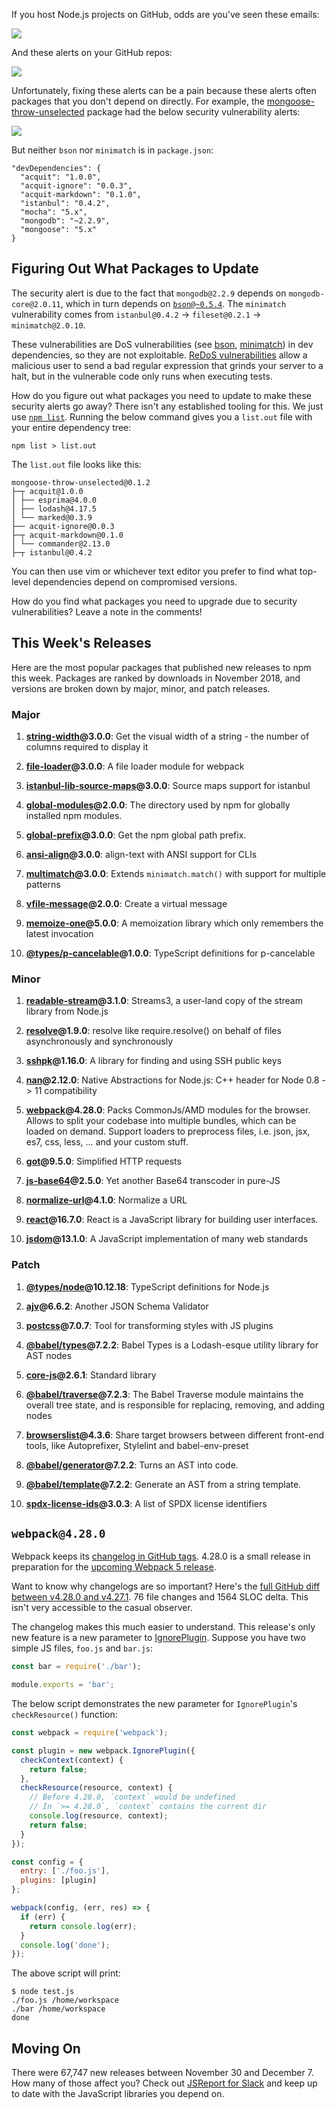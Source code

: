 If you host Node.js projects on GitHub, odds are you've seen these emails:

<img class="outlined" src="https://i.imgur.com/t2fPa96.png">

And these alerts on your GitHub repos:

<img class="outlined" src="https://i.imgur.com/Il4F91f.png">

Unfortunately, fixing these alerts can be a pain because these alerts often
packages that you don't depend on directly. For example, the [mongoose-throw-unselected](https://github.com/mongoosejs/mongoose-throw-unselected) package had the below security vulnerability alerts:

<img class="outlined" src="https://i.imgur.com/4E3x102.png">

But neither `bson` nor `minimatch` is in `package.json`:

```
"devDependencies": {
  "acquit": "1.0.0",
  "acquit-ignore": "0.0.3",
  "acquit-markdown": "0.1.0",
  "istanbul": "0.4.2",
  "mocha": "5.x",
  "mongodb": "~2.2.9",
  "mongoose": "5.x"
}
```

Figuring Out What Packages to Update
------------------------------------

The security alert is due to the fact that `mongodb@2.2.9` depends on `mongodb-core@2.0.11`, which in turn depends on [`bson@~0.5.4`](https://github.com/mongodb-js/mongodb-core/blob/bf2755ceae7d3fcc5895ed7fcd28bd3dc114f36a/package.json#L19). The `minimatch` vulnerability comes from `istanbul@0.4.2` -> `fileset@0.2.1` -> `minimatch@2.0.10`.

These vulnerabilities are DoS vulnerabilities (see [bson](https://nvd.nist.gov/vuln/detail/CVE-2018-13863), [minimatch](https://nvd.nist.gov/vuln/detail/CVE-2016-10540)) in dev dependencies, so they are not exploitable. [ReDoS vulnerabilities](https://www.owasp.org/index.php/Regular_expression_Denial_of_Service_-_ReDoS) allow a malicious user to send a bad regular expression that grinds your server to a halt, but in the vulnerable code only runs when executing tests.

How do you figure out what packages you need to update to make these security alerts go away? There isn't any established tooling for this. We just use [`npm list`](https://docs.npmjs.com/cli/ls.html). Running the below command gives you a `list.out` file with your entire dependency tree:

```
npm list > list.out
```

The `list.out` file looks like this:

```
mongoose-throw-unselected@0.1.2
├─┬ acquit@1.0.0
│ ├── esprima@4.0.0
│ ├── lodash@4.17.5
│ └── marked@0.3.9
├── acquit-ignore@0.0.3
├─┬ acquit-markdown@0.1.0
│ └── commander@2.13.0
├─┬ istanbul@0.4.2
```

You can then use vim or whichever text editor you prefer to find what top-level dependencies depend on compromised versions.

How do you find what packages you need to upgrade due to security vulnerabilities? Leave a note in the comments!

This Week's Releases
--------------------

Here are the most popular packages that published new releases to npm this week. Packages are ranked by downloads in November 2018, and versions are broken down by major, minor, and patch releases.

### Major

1) **[string-width](https://npmjs.com/package/string-width)@3.0.0**: Get the visual width of a string - the number of columns required to display it

2) **[file-loader](https://npmjs.com/package/file-loader)@3.0.0**: A file loader module for webpack

3) **[istanbul-lib-source-maps](https://npmjs.com/package/istanbul-lib-source-maps)@3.0.0**: Source maps support for istanbul

4) **[global-modules](https://npmjs.com/package/global-modules)@2.0.0**: The directory used by npm for globally installed npm modules.

5) **[global-prefix](https://npmjs.com/package/global-prefix)@3.0.0**: Get the npm global path prefix.

6) **[ansi-align](https://npmjs.com/package/ansi-align)@3.0.0**: align-text with ANSI support for CLIs

7) **[multimatch](https://npmjs.com/package/multimatch)@3.0.0**: Extends `minimatch.match()` with support for multiple patterns

8) **[vfile-message](https://npmjs.com/package/vfile-message)@2.0.0**: Create a virtual message

9) **[memoize-one](https://npmjs.com/package/memoize-one)@5.0.0**: A memoization library which only remembers the latest invocation

10) **[@types/p-cancelable](https://npmjs.com/package/@types/p-cancelable)@1.0.0**: TypeScript definitions for p-cancelable

### Minor

1) **[readable-stream](https://npmjs.com/package/readable-stream)@3.1.0**: Streams3, a user-land copy of the stream library from Node.js

2) **[resolve](https://npmjs.com/package/resolve)@1.9.0**: resolve like require.resolve() on behalf of files asynchronously and synchronously

3) **[sshpk](https://npmjs.com/package/sshpk)@1.16.0**: A library for finding and using SSH public keys

4) **[nan](https://npmjs.com/package/nan)@2.12.0**: Native Abstractions for Node.js: C++ header for Node 0.8 -> 11 compatibility

5) **[webpack](https://npmjs.com/package/webpack)@4.28.0**: Packs CommonJs/AMD modules for the browser. Allows to split your codebase into multiple bundles, which can be loaded on demand. Support loaders to preprocess files, i.e. json, jsx, es7, css, less, ... and your custom stuff.

6) **[got](https://npmjs.com/package/got)@9.5.0**: Simplified HTTP requests

7) **[js-base64](https://npmjs.com/package/js-base64)@2.5.0**: Yet another Base64 transcoder in pure-JS

8) **[normalize-url](https://npmjs.com/package/normalize-url)@4.1.0**: Normalize a URL

9) **[react](https://npmjs.com/package/react)@16.7.0**: React is a JavaScript library for building user interfaces.

10) **[jsdom](https://npmjs.com/package/jsdom)@13.1.0**: A JavaScript implementation of many web standards

### Patch

1) **[@types/node](https://npmjs.com/package/@types/node)@10.12.18**: TypeScript definitions for Node.js

2) **[ajv](https://npmjs.com/package/ajv)@6.6.2**: Another JSON Schema Validator

3) **[postcss](https://npmjs.com/package/postcss)@7.0.7**: Tool for transforming styles with JS plugins

4) **[@babel/types](https://npmjs.com/package/@babel/types)@7.2.2**: Babel Types is a Lodash-esque utility library for AST nodes

5) **[core-js](https://npmjs.com/package/core-js)@2.6.1**: Standard library

6) **[@babel/traverse](https://npmjs.com/package/@babel/traverse)@7.2.3**: The Babel Traverse module maintains the overall tree state, and is responsible for replacing, removing, and adding nodes

7) **[browserslist](https://npmjs.com/package/browserslist)@4.3.6**: Share target browsers between different front-end tools, like Autoprefixer, Stylelint and babel-env-preset

8) **[@babel/generator](https://npmjs.com/package/@babel/generator)@7.2.2**: Turns an AST into code.

9) **[@babel/template](https://npmjs.com/package/@babel/template)@7.2.2**: Generate an AST from a string template.

10) **[spdx-license-ids](https://npmjs.com/package/spdx-license-ids)@3.0.3**: A list of SPDX license identifiers

`webpack@4.28.0`
----------------

Webpack keeps its [changelog in GitHub tags](https://github.com/webpack/webpack/releases/tag/v4.28.0). 4.28.0 is a small release in preparation for the [upcoming Webpack 5 release](https://github.com/webpack/webpack/releases/tag/v5.0.0-alpha.0).

Want to know why changelogs are so important? Here's the [full GitHub diff between v4.28.0 and v4.27.1](https://github.com/webpack/webpack/compare/4056506488c1e071dfc9a0127daa61bf531170bf...e871eeb121a69efd6cbfa56f977d5843bf030202). 76 file changes and 1564 SLOC delta. This isn't very accessible to the casual observer.

The changelog makes this much easier to understand. This release's only
new feature is a new parameter to [IgnorePlugin](https://webpack.js.org/plugins/ignore-plugin/). Suppose you have two simple JS files, `foo.js` and `bar.js`:

```javascript
const bar = require('./bar');
```

```javascript
module.exports = 'bar';
```

The below script demonstrates the new parameter for `IgnorePlugin`'s `checkResource()` function:

```javascript
const webpack = require('webpack');

const plugin = new webpack.IgnorePlugin({
  checkContext(context) {
    return false;
  },
  checkResource(resource, context) {
    // Before 4.28.0, `context` would be undefined
    // In `>= 4.28.0`, `context` contains the current dir
    console.log(resource, context);
    return false;
  }
});

const config = {
  entry: ['./foo.js'],
  plugins: [plugin]
};

webpack(config, (err, res) => {
  if (err) {
    return console.log(err);
  }
  console.log('done');
});
```

The above script will print:

```
$ node test.js
./foo.js /home/workspace
./bar /home/workspace
done
```

Moving On
---------

There were 67,747 new releases between November 30 and December 7. How many of those affect you? Check out [JSReport for Slack](https://js.report/slack) and keep up to date with the JavaScript libraries you depend on.
